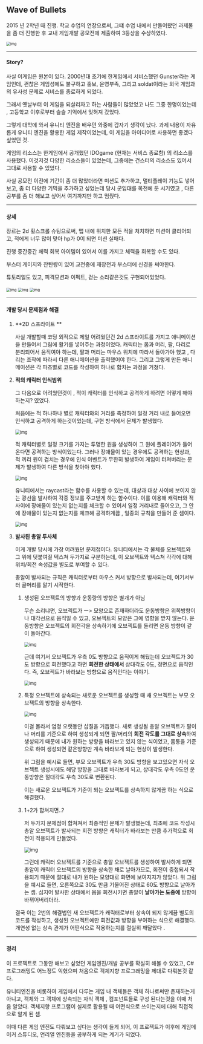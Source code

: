 ## Wave of Bullets

2015 년 2학년 때 진행. 학교 수업의 연장으로써, 그떄 수업 내에서 만들어봤던 과제물을 좀 더 진행한 후 교내 게임개발 공모전에 제출하여 3등상을 수상하였다.

<img src="./img/2.png" alt="img" style="zoom:67%;" />

-----

#### Story?

사실 이게임은 원본이 있다. 2000년대 초기에 한게임에서 서비스했던 Gunster라는 게임인데, 괜찮은 게임성에도 불구하고 홍보, 운영부족, 그리고 soldat이라는 외국 게임과의 유사성 문제로 서비스를 종료하게 되었다. 

그래서 옛날부터 이 게임을 되살리자고 하는 사람들이 많았었고 나도 그중 한명이었는데 , 고등학교 이후로부터 슬슬 기억에서 잊혀져 갔었다. 

그렇게 대학에 와서 유니티 엔진을 배우던 와중에 갑자기 생각이 났다. 과제 내용이 자유롭게 유니티 엔진을 활용한 게임 제작이었는데, 이 게임을 아이디어로 사용하면 좋겠다 싶었던 것.  

게임의 리소스는 한게임에서 공개했던  IDOgame (현재는 서비스 종료함) 의 리소스를 사용했다. 이것저것 다양한 리소스들이 있었는데, 그중에는 건스터의 리소스도 있어서 그대로 사용할 수 있었다.

사실 공모전 이전에 기간이 좀 더 많았더라면 미션도 추가하고, 멀티플레이 기능도 넣어보고, 좀 더 다양한 기믹을 추가하고 싶었는데 당시 군입대를 목전에 둔 시기였고 , 다른공부를 좀 더 해보고 싶어서 여기까지만 하고 멈췄다. 

----

#### 상세

장르는 2d 횡스크롤 슈팅으로써, 맵 내에 위치한 모든 적을 처치하면 미션이 클리어되고, 적에게 너무 많이 맞아 hp가 0이 되면 미션 실패다. 

진행 중간중간 체력 회복 아이템이 있어서 이를 가지고 체력을 회복할 수도 있다.

부스터 게이지와 잔탄량이 있어 교전중에 재장전과 부스터에 신경을 써야한다. 

 튜토리얼도 있고, 피격모션과 이펙트, 걷는 소리같은것도 구현되어있었다. 

<img src="./img/3.png" alt="img" style="zoom:67%;" />

<img src="./img/1.png" alt="img" style="zoom:67%;" />

<img src="./img/4.png" alt="img" style="zoom:67%;" />

---

#### 개발 당시 문제점과 해결

1. **2D 스프라이트 ** 

   사실 개발할때 코딩 외적으로 제일 어려웠던건 2d 스프라이트를 가지고 애니메이션을 만들어서 그림에 활기를 넣어주는 과정이었다. 캐릭터는 몸과 머리, 팔, 다리로 분리되어서 움직여야 하는데, 팔과 머리는 마우스 위치에 따라서 돌아가야 했고 , 다리는 조작에 따라서 다른 애니메이션을 출력했어야 한다.  그리고 그렇게 만든 애니메이션은 각 파츠별로 코드를 작성하여 하나로 합치는 과정을 거쳤다. 

2. **적의 캐릭터 인식범위**

   그 다음으로 어려웠던것이 , 적이 캐릭터를 인식하고 공격하게 하려면 어떻게 해야하는지? 였었다.  

   처음에는 적 하나하나 별로 캐릭터와의 거리를 측정하여 일정 거리 내로 들어오면 인식하고 공격하게 하는것이었는데, 구현 방식에서 문제가 발생했다. 

   <img src="./img/5.png" alt="img" style="zoom:80%;" />

   적 캐릭터별로 일정 크기를 가지는 투명한 원을 생성하여 그 원에 플레이어가 들어온다면 공격하는 방식이었는다. 그러나 장애물이 있는 경우에도 공격하는 현상과, 적 끼리 원이 겹치는 경우에 인식 이벤트가 무한히 발생하여 게임이 터져버리는 문제가 발생하여 다른 방식을 찾아야 했다. 

   <img src="./img/6.png" alt="img" style="zoom:80%;" />

   유니티에서는 raycast라는 함수를 사용할 수 있는데,  대상과 대상 사이에 보이지 않는 광선을 발사하여 각종 정보를 주고받게 하는 함수이다. 이를 이용해 캐릭터와 적 사이에 장애물이 있는지 없는지를 체크할 수 있어서 일정 거리내로 들어오고, 그 안에 장애물이 있는지 없는지를 체크해 공격하게끔 , 일종의 규칙을 만들어 준 셈이다. 

   <img src="./img/7.png" alt="img" style="zoom:80%;" />

3. **발사된 총알 투사체** 

   이게 개발 당시에 가장 어려웠던 문제점이다. 유니티에서는 각 물체를 오브젝트와 그 위에 덧붙여질 텍스쳐 두가지로 구분하는데, 이 오브젝트와 텍스쳐 각각에 대해 위치/회전 속성값을 별도로 부여할 수 있다. 

   총알이 발사되는 규칙은 캐릭터로부터 마우스 커서 방향으로 발사되는데,  여기서부터 골머리를 앓기 시작한다.

   1. 생성된 오브젝트의 방향과 운동량의 방향은 별개가 아님

      무슨 소리냐면, 오브젝트가  ㅡ> 모양으로 존재하더라도 운동방향은 위쪽방향이나 대각선으로 움직일 수 있고, 오브젝트의 모양은 그에 영향을 받지 않는다. 운동방향은 오브젝트의 회전각을 상속하기에 오브젝트를 돌리면 운동 방향이 같이 돌아간다.

      <img src="./img/8.png" alt="img" style="zoom:80%;" />

      근데 여기서 오브젝트가 우측 0도 방향으로 움직이게 해뒀는데 오브젝트가 30도 방향으로 회전했다고 하면 **회전한 상태에서** 상대각도 0도, 정면으로 움직인다. 즉, 오브젝트가 바라보는 방향으로 움직인다는 이야기. 

      <img src="./img/9.png" alt="img" style="zoom:80%;" />

   2. 특정 오브젝트에 상속되는 새로운 오브젝트를 생성할 때 새 오브젝트는 부모 오브젝트의 방향을 상속한다. 

      <img src="./img/10.png" alt="img" style="zoom:80%;" />

      이걸 몰라서 엄청 오랫동안 삽질을 거듭했다. 새로 생성될 총알 오브젝트가 팔이나 머리를 기준으로 하여 생성되게 되면 팔/머리의 **회전 각도를 그대로 상속**하여 생성되기 때문에 내가 원하는 방향을 바라보고 있지 않는 식이었고, 몸통을 기준으로 하여 생성되면 같은방향만 계속 바라보게 되는 현상이 발생한다. 
   
      위 그림을 예시로 들면, 부모 오브젝트가 우측 30도 방향을 보고있으면 자식 오브젝트 생성시에도 해당 방향을 그대로 바라보게 되고, 상대각도 우측 0도인 운동방향은 절대각도 우측 30도로 변환된다. 
   
      이는 새로운 오브젝트가 기준이 되는 오브젝트를 상속하지 않게끔 하는 식으로 해결했다. 
   
   3. 1+2가 합쳐지면..? 
   
      저 두가지 문제점이 합쳐져서 최종적인 문제가 발생했는데, 최초에 코드 작성시 총알 오브젝트가 발사되는 회전 방향은 캐릭터가 바라보는 만큼 추가적으로 회전이 적용되게 만들었다. 
   
      <img src="./img/11.png" alt="img" style="zoom:90%;" />
   
      그런데 캐릭터 오브젝트를 기준으로 총알 오브젝트를 생성하여 발사하게 되면 총알이 캐릭터 오브젝트의 방향을 상속한 채로 날아가므로, 회전이 중첩되서 작용되기 때문에 절대로 내가 원하는 모양대로 화면에 보여지지가 않았다. 위 그림을 예시로 들면, 오른쪽으로 30도 만큼 기울어진 상태로 60도 방향으로 날아가는 셈. 심지어 발사한 상태에서 몸을 회전시키면 총알이 **날아가는 도중에** 방향이 바뀌어버리더라. 
   
   결국 이는 2번의 해결법인 새 오브젝트가 캐릭터로부터 상속이 되지 않게끔 별도의 코드를 작성하고, 생성된 오브젝트에만 회전값과 방향을 부여하는 식으로 해결했다. 개연성 없는 상속 관계가 어떤식으로 작용하는지를 절실히 깨달았다 . 

---

#### 정리 

이 프로젝트로 그동안 해보고 싶었던 게임엔진/개발 공부를 확실히 해볼 수 있었고, C# 프로그래밍도 어느정도 익혔으며 처음으로 객체지향 프로그래밍을 제대로 다뤄본것 같다.  

유니티엔진을 비롯하여 게임에서 다루는 게임 내 객체들은 객체 하나로써만 존재하는게 아니고, 객체와 그 객체에 상속되는 자식 객체 , 컴포넌트들로 구성 된다는것을 이때 처음 알았다. 객체지향 프로그램이 실제로 활용될 때 어떤식으로 쓰이는지에 대해 직접적으로 알게 된 셈. 

이때 다른 게임 엔진도 다뤄보고 싶다는 생각이 들게 되어, 이 프로젝트가 이후에 게임메이커 스튜디오, 언리얼 엔진등을 공부하게 되는 계기가 되었다. 





